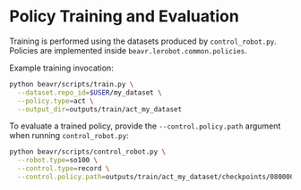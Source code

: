 # Policy Training and Evaluation

Training is performed using the datasets produced by `control_robot.py`. Policies are implemented inside `beavr.lerobot.common.policies`.

Example training invocation:

```bash
python beavr/scripts/train.py \
  --dataset.repo_id=$USER/my_dataset \
  --policy.type=act \
  --output_dir=outputs/train/act_my_dataset
```

To evaluate a trained policy, provide the `--control.policy.path` argument when running `control_robot.py`:

```bash
python beavr/scripts/control_robot.py \
  --robot.type=so100 \
  --control.type=record \
  --control.policy.path=outputs/train/act_my_dataset/checkpoints/080000/pretrained_model
```

